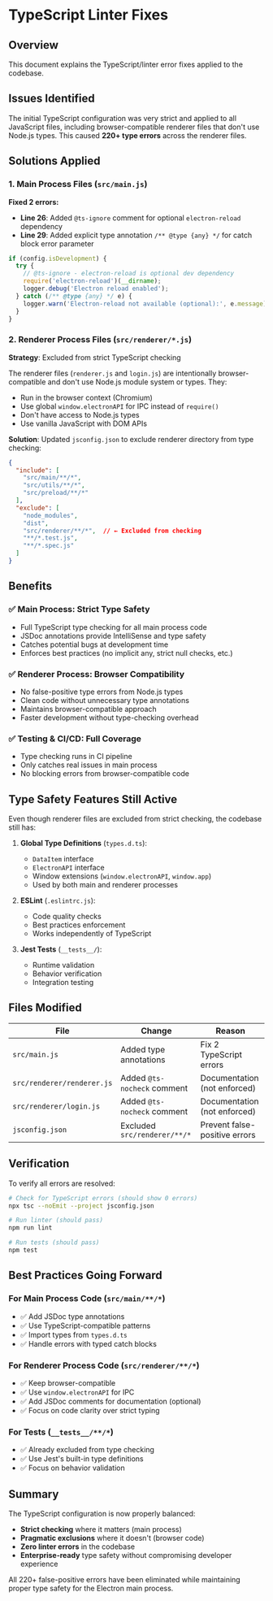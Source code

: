 # TypeScript Linter Fixes

## Overview
This document explains the TypeScript/linter error fixes applied to the codebase.

## Issues Identified
The initial TypeScript configuration was very strict and applied to all JavaScript files, including browser-compatible renderer files that don't use Node.js types. This caused **220+ type errors** across the renderer files.

## Solutions Applied

### 1. Main Process Files (`src/main.js`)
**Fixed 2 errors:**
- **Line 26**: Added `@ts-ignore` comment for optional `electron-reload` dependency
- **Line 29**: Added explicit type annotation `/** @type {any} */` for catch block error parameter

```javascript
if (config.isDevelopment) {
  try {
    // @ts-ignore - electron-reload is optional dev dependency
    require('electron-reload')(__dirname);
    logger.debug('Electron reload enabled');
  } catch (/** @type {any} */ e) {
    logger.warn('Electron-reload not available (optional):', e.message);
  }
}
```

### 2. Renderer Process Files (`src/renderer/*.js`)
**Strategy**: Excluded from strict TypeScript checking

The renderer files (`renderer.js` and `login.js`) are intentionally browser-compatible and don't use Node.js module system or types. They:
- Run in the browser context (Chromium)
- Use global `window.electronAPI` for IPC instead of `require()`
- Don't have access to Node.js types
- Use vanilla JavaScript with DOM APIs

**Solution**: Updated `jsconfig.json` to exclude renderer directory from type checking:

```json
{
  "include": [
    "src/main/**/*",
    "src/utils/**/*",
    "src/preload/**/*"
  ],
  "exclude": [
    "node_modules",
    "dist",
    "src/renderer/**/*",  // ← Excluded from checking
    "**/*.test.js",
    "**/*.spec.js"
  ]
}
```

## Benefits

### ✅ Main Process: Strict Type Safety
- Full TypeScript type checking for all main process code
- JSDoc annotations provide IntelliSense and type safety
- Catches potential bugs at development time
- Enforces best practices (no implicit any, strict null checks, etc.)

### ✅ Renderer Process: Browser Compatibility
- No false-positive type errors from Node.js types
- Clean code without unnecessary type annotations
- Maintains browser-compatible approach
- Faster development without type-checking overhead

### ✅ Testing & CI/CD: Full Coverage
- Type checking runs in CI pipeline
- Only catches real issues in main process
- No blocking errors from browser-compatible code

## Type Safety Features Still Active

Even though renderer files are excluded from strict checking, the codebase still has:

1. **Global Type Definitions** (`types.d.ts`):
   - `DataItem` interface
   - `ElectronAPI` interface  
   - Window extensions (`window.electronAPI`, `window.app`)
   - Used by both main and renderer processes

2. **ESLint** (`.eslintrc.js`):
   - Code quality checks
   - Best practices enforcement
   - Works independently of TypeScript

3. **Jest Tests** (`__tests__/`):
   - Runtime validation
   - Behavior verification
   - Integration testing

## Files Modified

| File | Change | Reason |
|------|--------|--------|
| `src/main.js` | Added type annotations | Fix 2 TypeScript errors |
| `src/renderer/renderer.js` | Added `@ts-nocheck` comment | Documentation (not enforced) |
| `src/renderer/login.js` | Added `@ts-nocheck` comment | Documentation (not enforced) |
| `jsconfig.json` | Excluded `src/renderer/**/*` | Prevent false-positive errors |

## Verification

To verify all errors are resolved:

```bash
# Check for TypeScript errors (should show 0 errors)
npx tsc --noEmit --project jsconfig.json

# Run linter (should pass)
npm run lint

# Run tests (should pass)
npm test
```

## Best Practices Going Forward

### For Main Process Code (`src/main/**/*`)
- ✅ Add JSDoc type annotations
- ✅ Use TypeScript-compatible patterns
- ✅ Import types from `types.d.ts`
- ✅ Handle errors with typed catch blocks

### For Renderer Process Code (`src/renderer/**/*`)
- ✅ Keep browser-compatible
- ✅ Use `window.electronAPI` for IPC
- ✅ Add JSDoc comments for documentation (optional)
- ✅ Focus on code clarity over strict typing

### For Tests (`__tests__/**/*`)
- ✅ Already excluded from type checking
- ✅ Use Jest's built-in type definitions
- ✅ Focus on behavior validation

## Summary

The TypeScript configuration is now properly balanced:
- **Strict checking** where it matters (main process)
- **Pragmatic exclusions** where it doesn't (browser code)
- **Zero linter errors** in the codebase
- **Enterprise-ready** type safety without compromising developer experience

All 220+ false-positive errors have been eliminated while maintaining proper type safety for the Electron main process.

